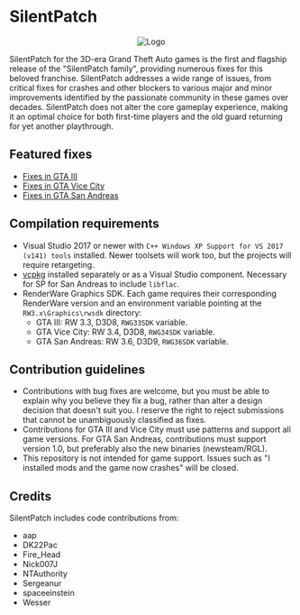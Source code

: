 # SilentPatch

<p align="center">
  <img src="https://i.imgur.com/sCDzq12.png" alt="Logo">
</p>

SilentPatch for the 3D-era Grand Theft Auto games is the first and flagship release of the "SilentPatch family", providing numerous fixes for this beloved franchise.
SilentPatch addresses a wide range of issues, from critical fixes for crashes and other blockers to various major and minor improvements identified by
the passionate community in these games over decades. SilentPatch does not alter the core gameplay experience, making it an optimal choice
for both first-time players and the old guard returning for yet another playthrough.

## Featured fixes

* [Fixes in GTA III](CHANGELOG-III.md)
* [Fixes in GTA Vice City](CHANGELOG-VC.md)
* [Fixes in GTA San Andreas](CHANGELOG-SA.md)

## Compilation requirements

* Visual Studio 2017 or newer with `C++ Windows XP Support for VS 2017 (v141) tools` installed. Newer toolsets will work too, but the projects will require retargeting.
* [vcpkg](https://vcpkg.io/) installed separately or as a Visual Studio component. Necessary for SP for San Andreas to include `libflac`.
* RenderWare Graphics SDK. Each game requires their corresponding RenderWare version and an environment variable pointing at the `RW3.x\Graphics\rwsdk` directory:
  * GTA III: RW 3.3, D3D8, `RWG33SDK` variable.
  * GTA Vice City: RW 3.4, D3D8, `RWG34SDK` variable.
  * GTA San Andreas: RW 3.6, D3D9, `RWG36SDK` variable.

## Contribution guidelines

* Contributions with bug fixes are welcome, but you must be able to explain why you believe they fix a bug, rather than alter a design decision that doesn't suit you.
  I reserve the right to reject submissions that cannot be unambiguously classified as fixes.
* Contributions for GTA III and Vice City must use patterns and support all game versions. For GTA San Andreas, contributions must support version 1.0, but preferably
  also the new binaries (newsteam/RGL).
* This repository is not intended for game support. Issues such as "I installed mods and the game now crashes" will be closed.

## Credits

SilentPatch includes code contributions from:
* aap
* DK22Pac
* Fire_Head
* Nick007J
* NTAuthority
* Sergeanur
* spaceeinstein
* Wesser
